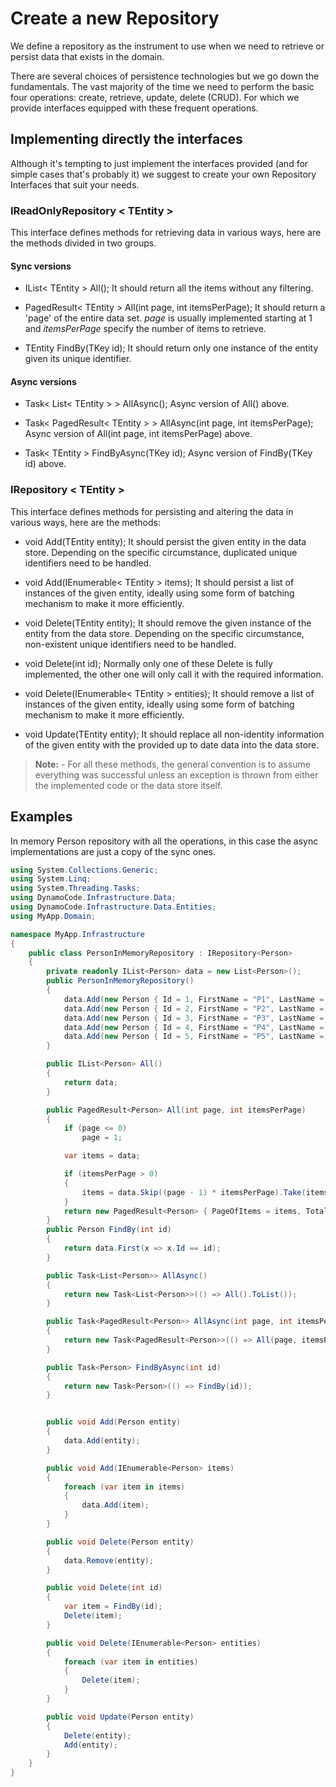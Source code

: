 # Create a new Repository

We define a repository as the instrument to use when we need to retrieve or persist data that exists in the domain. 

There are several choices of persistence technologies but we go down the fundamentals. The vast majority of the time we need to perform the basic four operations: create, retrieve, update, delete (CRUD). For which we provide interfaces equipped with these frequent operations.

## Implementing directly the interfaces

Although it's tempting to just implement the interfaces provided (and for simple cases that's probably it) we suggest to create your own Repository Interfaces that suit your needs.

### IReadOnlyRepository < TEntity >

This interface defines methods for retrieving data in various ways, here are the methods divided in two groups.

#### Sync versions

* IList< TEntity > All(); It should return all the items without any filtering.

* PagedResult< TEntity > All(int page, int itemsPerPage); It should return a 'page' of the entire data set. *page* is usually implemented starting at 1 and *itemsPerPage* specify the number of items to retrieve.

* TEntity FindBy(TKey id); It should return only one instance of the entity given its unique identifier.

#### Async versions

* Task< List< TEntity > > AllAsync(); Async version of All() above.

* Task< PagedResult< TEntity > > AllAsync(int page, int itemsPerPage); Async version of All(int page, int itemsPerPage) above.

* Task< TEntity > FindByAsync(TKey id); Async version of FindBy(TKey id) above.

### IRepository < TEntity >

This interface defines methods for persisting and altering the data in various ways, here are the methods: 

* void Add(TEntity entity); It should persist the given entity in the data store. Depending on the specific circumstance, duplicated unique identifiers need to be handled.

* void Add(IEnumerable< TEntity > items); It should persist a list of instances of the given entity, ideally using some form of batching mechanism to make it more efficiently. 

* void Delete(TEntity entity); It should remove the given instance of the entity from the data store. Depending on the specific circumstance, non-existent unique identifiers need to be handled.

* void Delete(int id); Normally only one of these Delete is fully implemented, the other one will only call it with the required information.

* void Delete(IEnumerable< TEntity > entities); It should remove a list of instances of the given entity, ideally using some form of batching mechanism to make it more efficiently. 

* void Update(TEntity entity); It should replace all non-identity information of the given entity with the provided up to date data into the data store. 

> **Note:** - For all these methods, the general convention is to assume everything was successful unless an exception is thrown from either the implemented code or the data store itself. 

## Examples

In memory Person repository with all the operations, in this case the async implementations are just a copy of the sync ones. 

```csharp
using System.Collections.Generic;
using System.Linq;
using System.Threading.Tasks;
using DynamoCode.Infrastructure.Data;
using DynamoCode.Infrastructure.Data.Entities;
using MyApp.Domain;

namespace MyApp.Infrastructure
{
    public class PersonInMemoryRepository : IRepository<Person>
    {
        private readonly IList<Person> data = new List<Person>();
        public PersonInMemoryRepository()
        {
            data.Add(new Person { Id = 1, FirstName = "P1", LastName = "LN1", Age = 30 });
            data.Add(new Person { Id = 2, FirstName = "P2", LastName = "LN2", Age = 31 });
            data.Add(new Person { Id = 3, FirstName = "P3", LastName = "LN3", Age = 32 });
            data.Add(new Person { Id = 4, FirstName = "P4", LastName = "LN4", Age = 33 });
            data.Add(new Person { Id = 5, FirstName = "P5", LastName = "LN5", Age = 34 });
        }

        public IList<Person> All()
        {
            return data;
        }

        public PagedResult<Person> All(int page, int itemsPerPage)
        {
            if (page <= 0)
                page = 1;

            var items = data;

            if (itemsPerPage > 0)
            {
                items = data.Skip((page - 1) * itemsPerPage).Take(itemsPerPage).ToList();
            }
            return new PagedResult<Person> { PageOfItems = items, TotalItems = data.Count };
        }
        public Person FindBy(int id)
        {
            return data.First(x => x.Id == id);
        }

        public Task<List<Person>> AllAsync()
        {
            return new Task<List<Person>>(() => All().ToList());
        }

        public Task<PagedResult<Person>> AllAsync(int page, int itemsPerPage)
        {
            return new Task<PagedResult<Person>>(() => All(page, itemsPerPage));
        }

        public Task<Person> FindByAsync(int id)
        {
            return new Task<Person>(() => FindBy(id));
        }


        public void Add(Person entity)
        {
            data.Add(entity);
        }

        public void Add(IEnumerable<Person> items)
        {
            foreach (var item in items)
            {
                data.Add(item);
            }
        }

        public void Delete(Person entity)
        {
            data.Remove(entity);
        }

        public void Delete(int id)
        {
            var item = FindBy(id);
            Delete(item);
        }

        public void Delete(IEnumerable<Person> entities)
        {
            foreach (var item in entities)
            {
                Delete(item);
            }
        }

        public void Update(Person entity)
        {
            Delete(entity);
            Add(entity);
        }
    }
}
```









